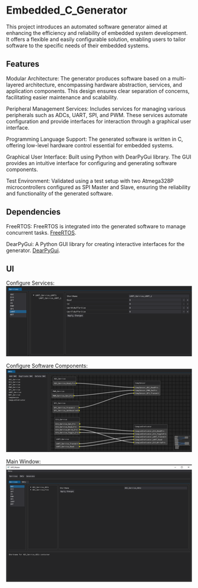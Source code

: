 # Embedded_C_Generator
This project introduces an automated software generator aimed at enhancing the efficiency and reliability of embedded system development. It offers a flexible and easily configurable solution, enabling users to tailor software to the specific needs of their embedded systems.

## Features
Modular Architecture: The generator produces software based on a multi-layered architecture, encompassing hardware abstraction, services, and application components. This design ensures clear separation of concerns, facilitating easier maintenance and scalability.

Peripheral Management Services: Includes services for managing various peripherals such as ADCs, UART, SPI, and PWM. These services automate configuration and provide interfaces for interaction through a graphical user interface.

Programming Language Support: The generated software is written in C, offering low-level hardware control essential for embedded systems.

Graphical User Interface: Built using Python with DearPyGui library. The GUI provides an intuitive interface for configuring and generating software components.

Test Environment: Validated using a test setup with two Atmega328P microcontrollers configured as SPI Master and Slave, ensuring the reliability and functionality of the generated software.

## Dependencies
FreeRTOS: FreeRTOS is integrated into the generated software to manage concurrent tasks. [FreeRTOS](https://www.freertos.org/).

DearPyGui: A Python GUI library for creating interactive interfaces for the generator. [DearPyGui](https://github.com/hoffstadt/DearPyGui).

## UI
Configure Services:
![Configure Services](UI/ConfigureServices.png)

Configure Software Components:
![Configure SWCs](UI/ConfigureSWCs.png)

Main Window:
![Main Window](UI/Main.PNG)
